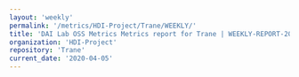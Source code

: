 ```yaml
---
layout: 'weekly'
permalink: '/metrics/HDI-Project/Trane/WEEKLY/'
title: 'DAI Lab OSS Metrics Metrics report for Trane | WEEKLY-REPORT-2020-04-05'
organization: 'HDI-Project'
repository: 'Trane'
current_date: '2020-04-05'
---
```

